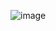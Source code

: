 ![image](https://github.com/Ahmadfaisal98/facebook-clone/assets/79797700/8d9e6a46-394e-4e98-a511-aa6a3e62279a)
